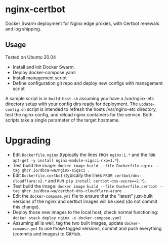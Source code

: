 # nginx-certbot

Docker Swarm deployment for Nginx edge proxies, with Certbot renewals and log shipping.

## Usage

Tested on Ubuntu 20.04

 - Install and init Docker Swarm.
 - Deploy docker-compose.yaml
 - Install management script
 - Define configuration git repo and deploy new configs with management script

A sample script is in `build-host.sh` assuming you have a /var/nginx-etc directory setup with your config dirs ready for deployment.
The `update-config.sh` script is intended to refresh the hosts /var/nginx-etc directory, test the nginx config, and reload nginx containers
for the service. Both scripts take a single parameter of the target hostname.

# Upgrading

* Edit `Dockerfile.nginx` (typically the lines `FROM nginx:1.*` and the `RUN apt-get -y install nginx-module-sigsci-nxo=1.*`).
* Test build the image:  `docker image build --file Dockerfile.nginx --tag ghcr.io/dbca-wa/nginx-sigsci .`
* Edit `Dockerfile.certbot` (typically the lines `FROM certbot/dns-cloudflare:v2.*` and `RUN pip install certbot-dns-azure==2.*`).
* Test build the image: `docker image build --file Dockerfile.certbot --tag ghcr.io/dbca-wa/certbot-dns-cloudflare-azure .`
* Edit the `docker-compose.yml` file to ensure that the "latest" just-built versions of the nginx and certbot images will be used (do not commit this change).
* Deploy those new images to the local host, check normal functioning: `docker stack deploy nginx -c docker-compose.yaml`
* Assuming all is well, tag the two built images, update `docker-compose.yml` to use those tagged versions, commit and push everything
  (commits and images) to GitHub.
